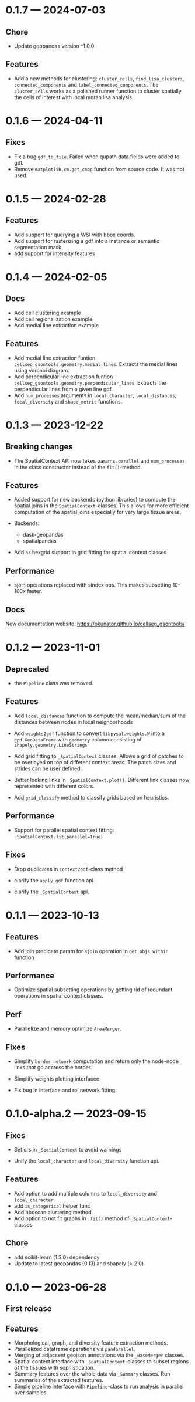 
<a id='changelog-0.1.7'></a>
# 0.1.7 — 2024-07-03

## Chore
- Update geopandas version ^1.0.0

## Features

- Add a new methods for clustering: `cluster_cells`, `find_lisa_clusters`, `connected_components` and `label_connected_components`. The `cluster_cells` works as a polished runner function to cluster spatially the cells of interest with local moran lisa analysis.

<a id='changelog-0.1.6'></a>
# 0.1.6 — 2024-04-11

## Fixes
- Fix a bug `gdf_to_file`. Failed when qupath data fields were added to gdf.
- Remove `matplotlib.cm.get_cmap` function from source code. It was not used.

<a id='changelog-0.1.5'></a>
# 0.1.5 — 2024-02-28

## Features

- Add support for querying a WSI with bbox coords.
- Add support for rasterizing a gdf into a instance or semantic segmentation mask
- add support for intensity features

<a id='changelog-0.1.4'></a>
# 0.1.4 — 2024-02-05

## Docs

- Add cell clustering example
- Add cell regionalization example
- Add medial line extraction example

## Features

- Add medial line extraction funtion `cellseg_gsontools.geometry.medial_lines`. Extracts the medial lines using voronoi diagram.
- Add perpendicular line extraction funtion `cellseg_gsontools.geometry.perpendicular_lines`. Extracts the perpendicular lines from a given line gdf.
- Add `num_processes` arguments in `local_character`, `local_distances`, `local_diversity` and `shape_metric` functions.

<a id='changelog-0.1.3'></a>
# 0.1.3 — 2023-12-22

## Breaking changes

- The SpatialContext API now takes params: `parallel` and `num_processes` in the class constructor instead of the `fit()`-method.

## Features

- Added support for new backends (python libraries) to compute the spatial joins in the `SpatialContext`-classes. This allows for more efficient computation of the spatial joins especially for very large tissue areas.
- Backends:
    - dask-geopandas
    - spatialpandas

- Add `h3` hexgrid support in grid fitting for spatial context classes

## Performance
- sjoin operations replaced with sindex ops. This makes subsetting 10-100x faster.

## Docs
New documentation website: https://okunator.github.io/cellseg_gsontools/

<a id='changelog-0.1.2'></a>
# 0.1.2 — 2023-11-01

## Deprecated

- the `Pipeline` class was removed.

## Features

- Add `local_distances` function to compute the mean/median/sum of the distances between nodes in local neighborhoods

- Add `weights2gdf` function to convert `libpysal.weights.W` into a `gpd.GeoDataFrame` with `geometry` column consisting of `shapely.geometry.LineStrings`
- Add grid fitting to `_SpatialContext` classes. Allows a grid of patches to be overlayed on top of different context areas. The patch sizes and strides can be user defined.
- Better looking links in `_SpatialContext.plot()`. Different link classes now represented with different colors.
- Add `grid_classify` method to classify grids based on heuristics.

## Performance
- Support for parallel spatial context fitting: `_SpatialContext.fit(parallel=True)`

## Fixes

- Drop duplicates in `context2gdf`-class method

- clarify the `apply_gdf` function api.
- clarify the `_SpatialContext` api.

<a id='changelog-0.1.1'></a>
# 0.1.1 — 2023-10-13

## Features

- Add join predicate param for `sjoin` operation in `get_objs_within` function

## Performance

- Optimize spatial subsetting operations by getting rid of redundant operations in spatial context classes.

## Perf

- Parallelize and memory optimize `AreaMerger`.

## Fixes

- Simplify `border_network` computation and return only the node-node links that go accross the border.
- Simplify weights plotting interfacee

- Fix bug in interface and roi network fitting.

<a id='changelog-0.1.0-alpha.2'></a>
# 0.1.0-alpha.2 — 2023-09-15

## Fixes

- Set crs in `_SpatialContext` to avoid warnings

- Unify the `local_character` and `local_diversity` function api.

## Features

- Add option to add multiple columns to `local_diversity` and `local_character`
- add `is_categorical` helper func
- Add hbdscan clustering method.
- Add option to not fit graphs in `.fit()` method of `_SpatialContext`-classes

## Chore
- add scikit-learn (1.3.0) dependency
- Update to latest geopandas (0.13) and shapely (> 2.0)

<a id='changelog-0.1.0'></a>
# 0.1.0 — 2023-06-28

## First release

## Features
- Morphological, graph, and diversity feature extraction methods.
- Parallelized dataframe operations via `pandarallel`.
- Merging of adjacsent geojson annotations via the `_BaseMerger` classes.
- Spatial context interface with `_SpatialContext`-classes to subset regions of the tissues with sophistication.
- Summary features over the whole data via `_Summary` classes. Run summaries of the extracted features.
- Simple pipeline interface with `Pipeline`-class to run analysis in parallel over samples.
